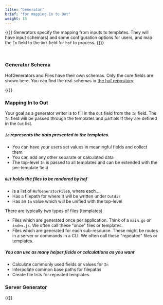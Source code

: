```yaml
---
title: "Generator"
brief: "for mapping In to Out"
weight: 15
---
```


{{<lead>}}
Generators specify the mapping from inputs to templates.
They will have input schema(s) and some configuration options for users,
and map the `In` field to the `Out` field for `hof` to process.
{{</lead>}}

<br>

### Generator Schema

HofGenerators and Files have their own schemas.
Only the core fields are shown here.
You can find the real schemas in [the hof repository](https://github.com/hofstadter-io/hof/tree/_dev/schema/gen).

{{<codePane file="code/first-example/simple-server/content/generator/schemas.html" title="Generator Schemas">}}

### Mapping In to Out

Your goal as a generator writer is to fill in the `Out` field from the `In` field.
The `In` field will be passed through the templates and partials
if they are defined in the `Out` list.

##### `In` represents the data presented to the templates. 

- You can have your users set values in meaningful fields and collect them
- You can add any other separate or calculated data
- The top-level `In` is passed to all templates and can be extended with the per-template field

##### `Out` holds the files to be rendered by hof

- Is a list of `HofGeneratorFile`s, where each...
- Has a filepath for where it will be written under `Outdir`
- Has an `In` value which will be unified with the top-level

There are typically two types of files (templates)

- Files which are generated once per application. Think of a `main.go` or `index.js`. We often call these "once" files or templates.
- Files which are generated for each sub-resource. These might be routes in a server or commands in a CLI. We often call these "repeated" files or templates.

##### You can use as many helper fields or calculations as you want

- Calculate commonly used fields or values for `In`
- Interpolate common base paths for filepaths
- Create file lists for repeated templates.

### Server Generator



{{<codePane file="code/first-example/simple-server/gen/server.html" title="gen/server.cue">}}


